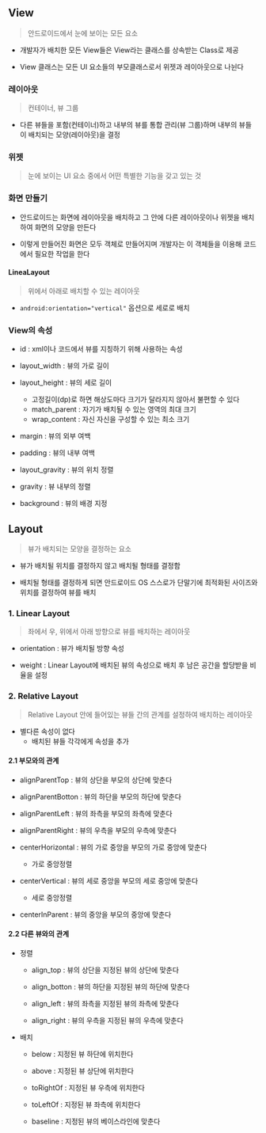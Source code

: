 ## View

> 안드로이드에서 눈에 보이는 모든 요소

- 개발자가 배치한 모든 View들은 View라는 클래스를 상속받는 Class로 제공

- View 클래스는 모든 UI 요소들의 부모클래스로서 위젯과 레이아웃으로 나뉜다



### 레이아웃 

> 컨테이너, 뷰 그룹

- 다른 뷰들을 포함(컨테이너)하고 내부의 뷰를 통합 관리(뷰 그룹)하며 내부의 뷰들이 배치되는 모양(레이아웃)을 결정



### 위젯

> 눈에 보이는 UI 요소 중에서 어떤 특별한 기능을 갖고 있는 것





### 화면 만들기

- 안드로이드는 화면에 레이아웃을 배치하고 그 안에 다른 레이아웃이나 위젯을 배치하여 화면의 모양을 만든다

- 이렇게 만들어진 화면은 모두 객체로 만들어지며 개발자는 이 객체들을 이용해 코드에서 필요한 작업을 한다


#### LineaLayout

> 위에서 아래로 배치할 수 있는 레이아웃

- `android:orientation="vertical"` 옵션으로 세로로 배치





### View의 속성

- id : xml이나 코드에서 뷰를 지칭하기 위해 사용하는 속성

- layout_width : 뷰의 가로 길이

- layout_height : 뷰의 세로 길이
    - 고정길이(dp)로 하면 해상도마다 크기가 달라지지 않아서 불편할 수 있다
    - match_parent : 자기가 배치될 수 있는 영역의 최대 크기
    - wrap_content : 자신 자신을 구성할 수 있는 최소 크기


- margin : 뷰의 외부 여백

- padding : 뷰의 내부 여백

- layout_gravity : 뷰의 위치 정렬

- gravity : 뷰 내부의 정렬

- background : 뷰의 배경 지정





## Layout

> 뷰가 배치되는 모양을 결정하는 요소

- 뷰가 배치될 위치를 결정하지 않고 배치될 형태를 결정함

- 배치될 형태를 결정하게 되면 안드로이드 OS 스스로가 단말기에 최적화된 사이즈와 위치를 결정하여 뷰를 배치




### 1. Linear Layout

> 좌에서 우, 위에서 아래 방향으로 뷰를 배치하는 레이아웃

- orientation : 뷰가 배치될 방향 속성

- weight : Linear Layout에 배치된 뷰의 속성으로 배치 후 남은 공간을 할당받을 비율을 설정




### 2. Relative Layout

> Relative Layout 안에 들어있는 뷰들 간의 관계를 설정하여 배치하는 레이아웃

- 별다른 속성이 없다
    - 배치된 뷰들 각각에게 속성을 추가



#### 2.1 부모와의 관계

- alignParentTop : 뷰의 상단을 부모의 상단에 맞춘다

- alignParentBotton : 뷰의 하단을 부모의 하단에 맞춘다

- alignParentLeft : 뷰의 좌측을 부모의 좌측에 맞춘다

- alignParentRight : 뷰의 우측을 부모의 우측에 맞춘다



- centerHorizontal : 뷰의 가로 중앙을 부모의 가로 중앙에 맞춘다
    - 가로 중앙정렬

- centerVertical : 뷰의 세로 중앙을 부모의 세로 중앙에 맞춘다
    - 세로 중앙정렬

- centerInParent : 뷰의 중앙을 부모의 중앙에 맞춘다





#### 2.2 다른 뷰와의 관계


- 정렬

    - align_top : 뷰의 상단을 지정된 뷰의 상단에 맞춘다

    - align_botton : 뷰의 하단을 지정된 뷰의 하단에 맞춘다

    - align_left : 뷰의 좌측을 지정된 뷰의 좌측에 맞춘다

    - align_right : 뷰의 우측을 지정된 뷰의 우측에 맞춘다



- 배치

    - below : 지정된 뷰 하단에 위치한다

    - above : 지정된 뷰 상단에 위치한다

    - toRightOf : 지정된 뷰 우측에 위치한다

    - toLeftOf : 지정된 뷰 좌측에 위치한다

    - baseline : 지정된 뷰의 베이스라인에 맞춘다


